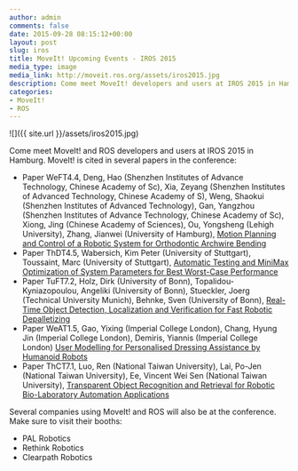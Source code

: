 ```yaml
---
author: admin
comments: false
date: 2015-09-28 08:15:12+00:00
layout: post
slug: iros
title: MoveIt! Upcoming Events - IROS 2015
media_type: image
media_link: http://moveit.ros.org/assets/iros2015.jpg
description: Come meet MoveIt! developers and users at IROS 2015 in Hamburg...
categories:
- MoveIt!
- ROS
---
```


![]({{ site.url }}/assets/iros2015.jpg)

Come meet MoveIt! and ROS developers and users at IROS 2015 in Hamburg. MoveIt! is cited in several papers in the conference:

* Paper WeFT4.4, Deng, Hao (Shenzhen Institutes of Advance Technology, Chinese Academy of Sc), Xia, Zeyang (Shenzhen Institutes of Advanced Technology, Chinese Academy of S), Weng, Shaokui (Shenzhen Institutes of Advanced Technology), Gan, Yangzhou (Shenzhen Institutes of Advance Technology, Chinese Academy of Sc), Xiong, Jing (Chinese Academy of Sciences), Ou, Yongsheng (Lehigh University), Zhang, Jianwei (University of Hamburg), [Motion Planning and Control of a Robotic System for Orthodontic Archwire Bending](https://ras.papercept.net/conferences/scripts/abstract.pl?ConfID=103&Number=2142)
* Paper ThDT4.5, Wabersich, Kim Peter (University of Stuttgart), Toussaint, Marc (University of Stuttgart), [Automatic Testing and MiniMax Optimization of System Parameters for Best Worst-Case Performance](https://ras.papercept.net/conferences/scripts/abstract.pl?ConfID=103&Number=1562)
* Paper TuFT7.2, Holz, Dirk (University of Bonn), Topalidou-Kyniazopoulou, Angeliki (University of Bonn), Stueckler, Joerg (Technical University Munich), Behnke, Sven (University of Bonn), [Real-Time Object Detection, Localization and Verification for Fast Robotic Depalletizing](https://ras.papercept.net/conferences/scripts/abstract.pl?ConfID=103&Number=648)
* Paper WeAT1.5, Gao, Yixing (Imperial College London), Chang, Hyung Jin (Imperial College London), Demiris, Yiannis (Imperial College London) [User Modelling for Personalised Dressing Assistance by Humanoid Robots](https://ras.papercept.net/conferences/scripts/abstract.pl?ConfID=103&Number=1159)
* Paper ThCT7.1, Luo, Ren (National Taiwan University), Lai, Po-Jen (National Taiwan University), Ee, Vincent Wei Sen (National Taiwan University), [Transparent Object Recognition and Retrieval for Robotic Bio-Laboratory Automation Applications](https://ras.papercept.net/conferences/scripts/abstract.pl?ConfID=103&Number=1902)

Several companies using MoveIt! and ROS will also be at the conference. Make sure to visit their booths:

* PAL Robotics
* Rethink Robotics
* Clearpath Robotics
